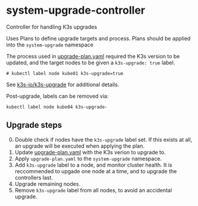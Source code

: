 # system-upgrade-controller

Controller for handling K3s upgrades

Uses Plans to define upgrade targets and process. Plans should be applied into the `system-upgrade` namespace

The process used in [upgrade-plan.yaml](./upgrade-plan.yaml) required the K3s version to be updated, and the target nodes to be given a `k3s-upgrade: true` label.

`# kubectl label node kube01 k3s-upgrade=true`

See [k3s-io/k3s-upgrade](https://github.com/k3s-io/k3s-upgrade) for additional details.

Post-upgrade, labels can be removed via:

`kubectl label node kube04 k3s-upgrade-`

## Upgrade steps

0. Double check if nodes have the `k3s-upgrade` label set. If this exists at all, an upgrade will be executed when applying the plan.
1. Update [upgrade-plan.yaml](./upgrade-plan.yaml) with the K3s verion to upgrade to.
2. Apply `upgrade-plan.yaml` to the `system-upgrade` namespace.
3. Add `k3s-upgrade` label to a node, and monitor cluster health. It is reccommended to upgade one node at a time, and to upgrade the controllers last.
4. Upgrade remaining nodes.
5. Remove `k3s-upgrade` label from all nodes, to avoid an accidental upgrade.
